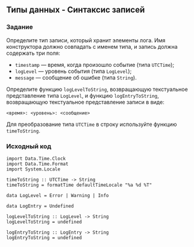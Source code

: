 ## Типы данных - Синтаксис записей

### Задание

Определите тип записи, который хранит элементы лога. Имя конструктора должно совпадать с именем типа, и запись должна содержать три поля:

- `timestamp` — время, когда произошло событие (типа `UTCTime`);
- `logLevel` — уровень события (типа `LogLevel`);
- `message` — сообщение об ошибке (типа `String`).

Определите функцию `logLevelToString`, возвращающую текстуальное представление типа `LogLevel`, и функцию `logEntryToString`, возвращающую текстуальное представление записи в виде:

```
<время>: <уровень>: <сообщение>
```

Для преобразование типа `UTCTime` в строку используйте функцию `timeToString`.

### Исходный код

```
import Data.Time.Clock
import Data.Time.Format
import System.Locale

timeToString :: UTCTime -> String
timeToString = formatTime defaultTimeLocale "%a %d %T"

data LogLevel = Error | Warning | Info

data LogEntry = Undefined

logLevelToString :: LogLevel -> String
logLevelToString = undefined

logEntryToString :: LogEntry -> String
logEntryToString = undefined
```
